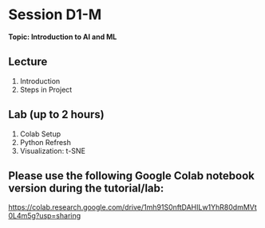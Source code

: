 # Session D1-M

**Topic: Introduction to AI and ML**

## Lecture
1. Introduction
2. Steps in Project

## Lab (up to 2 hours)
1. Colab Setup
2. Python Refresh
3. Visualization: t-SNE

## Please use the following Google Colab notebook version during the tutorial/lab:
https://colab.research.google.com/drive/1mh91S0nftDAHILw1YhR80dmMVt0L4m5g?usp=sharing

